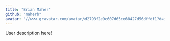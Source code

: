 ```yaml
---
title: "Brian Maher"
github: "maherb"
avatar: "//www.gravatar.com/avatar/d2793f2e9c607d65ce68427d56dffdf1?d=identicon"
---
```


User description here!
